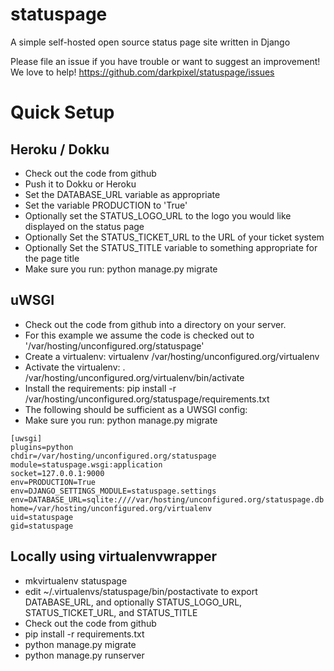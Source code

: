 statuspage
==========

A simple self-hosted open source status page site written in Django


Please file an issue if you have trouble or want to suggest an improvement!  We love to help!
https://github.com/darkpixel/statuspage/issues


Quick Setup
===========

Heroku / Dokku
--------------
* Check out the code from github
* Push it to Dokku or Heroku
* Set the DATABASE_URL variable as appropriate
* Set the variable PRODUCTION to 'True'
* Optionally set the STATUS_LOGO_URL to the logo you would like displayed on the status page
* Optionally Set the STATUS_TICKET_URL to the URL of your ticket system
* Optionally Set the STATUS_TITLE variable to something appropriate for the page title
* Make sure you run: python manage.py migrate


uWSGI
-----

* Check out the code from github into a directory on your server.
* For this example we assume the code is checked out to '/var/hosting/unconfigured.org/statuspage'
* Create a virtualenv: virtualenv /var/hosting/unconfigured.org/virtualenv
* Activate the virtualenv: . /var/hosting/unconfigured.org/virtualenv/bin/activate
* Install the requirements: pip install -r /var/hosting/unconfigured.org/statuspage/requirements.txt
* The following should be sufficient as a UWSGI config:
* Make sure you run: python manage.py migrate

```
[uwsgi]
plugins=python
chdir=/var/hosting/unconfigured.org/statuspage
module=statuspage.wsgi:application
socket=127.0.0.1:9000
env=PRODUCTION=True
env=DJANGO_SETTINGS_MODULE=statuspage.settings
env=DATABASE_URL=sqlite:////var/hosting/unconfigured.org/statuspage.db
home=/var/hosting/unconfigured.org/virtualenv
uid=statuspage
gid=statuspage
```


Locally using virtualenvwrapper
-------------------------------
* mkvirtualenv statuspage
* edit ~/.virtualenvs/statuspage/bin/postactivate to export DATABASE_URL, and optionally STATUS_LOGO_URL, STATUS_TICKET_URL, and STATUS_TITLE
* Check out the code from github
* pip install -r requirements.txt
* python manage.py migrate
* python manage.py runserver
    
